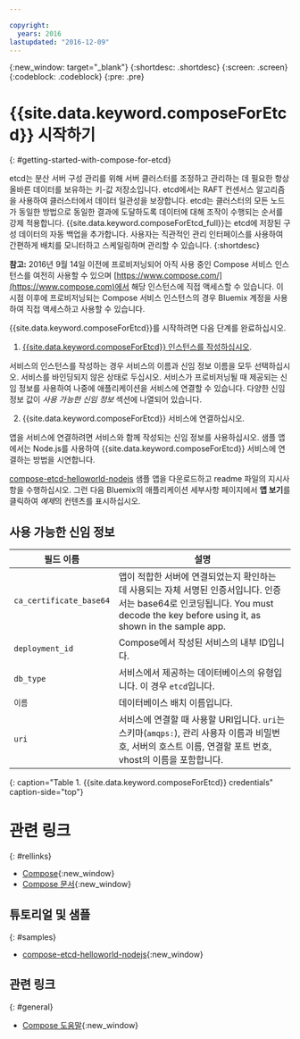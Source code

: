 ```yaml
---

copyright:
  years: 2016
lastupdated: "2016-12-09"
---
```


{:new_window: target="_blank"}
{:shortdesc: .shortdesc}
{:screen: .screen}
{:codeblock: .codeblock}
{:pre: .pre}

# {{site.data.keyword.composeForEtcd}} 시작하기
{: #getting-started-with-compose-for-etcd}

etcd는 분산 서버 구성 관리를 위해 서버 클러스터를 조정하고 관리하는 데 필요한 항상 올바른 데이터를 보유하는 키-값 저장소입니다. etcd에서는 RAFT 컨센서스 알고리즘을 사용하여 클러스터에서 데이터 일관성을 보장합니다. etcd는 클러스터의 모든 노드가 동일한 방법으로 동일한 결과에 도달하도록 데이터에 대해 조작이 수행되는 순서를 강제 적용합니다. {{site.data.keyword.composeForEtcd_full}}는 etcd에 저장된 구성 데이터의 자동 백업을 추가합니다. 사용자는 직관적인 관리 인터페이스를 사용하여 간편하게 배치를 모니터하고 스케일링하며 관리할 수 있습니다.
{:shortdesc}

**참고:** 2016년 9월 14일 이전에 프로비저닝되어 아직 사용 중인 Compose 서비스 인스턴스를 여전히 사용할 수 있으며 [https://www.compose.com/](https://www.compose.com)에서 해당 인스턴스에 직접 액세스할 수 있습니다. 이 시점 이후에 프로비저닝되는 Compose 서비스 인스턴스의 경우 Bluemix 계정을 사용하여 직접 액세스하고 사용할 수 있습니다. 

{{site.data.keyword.composeForEtcd}}를 시작하려면 다음 단계를 완료하십시오. 

1. [{{site.data.keyword.composeForEtcd}} 인스턴스를 작성하십시오](https://console.ng.bluemix.net/catalog/services/compose-for-etcd/). 

  서비스의 인스턴스를 작성하는 경우 서비스의 이름과 신임 정보 이름을 모두 선택하십시오. 서비스를 바인딩되지 않은 상태로 두십시오. 서비스가 프로비저닝될 때 제공되는 신임 정보를 사용하여 나중에 애플리케이션을 서비스에 연결할 수 있습니다. 다양한 신임 정보 값이 *사용 가능한 신임 정보* 섹션에 나열되어 있습니다. 

2. {{site.data.keyword.composeForEtcd}} 서비스에 연결하십시오. 

앱을 서비스에 연결하려면 서비스와 함께 작성되는 신임 정보를 사용하십시오. 샘플 앱에서는 Node.js를 사용하여 {{site.data.keyword.composeForEtcd}} 서비스에 연결하는 방법을 시연합니다. 

[compose-etcd-helloworld-nodejs](https://github.com/IBM-Bluemix/compose-etcd-helloworld-nodejs) 샘플 앱을 다운로드하고 readme 파일의 지시사항을 수행하십시오. 그런 다음 Bluemix의 애플리케이션 세부사항 페이지에서 **앱 보기**를 클릭하여 *예제*의 컨텐츠를 표시하십시오. 

## 사용 가능한 신임 정보

필드 이름 |설명
----------|-----------
`ca_certificate_base64`|앱이 적합한 서버에 연결되었는지 확인하는 데 사용되는 자체 서명된 인증서입니다. 인증서는 base64로 인코딩됩니다. You must decode the key before using it, as shown in the sample app.
`deployment_id`|Compose에서 작성된 서비스의 내부 ID입니다.
`db_type`|서비스에서 제공하는 데이터베이스의 유형입니다. 이 경우 `etcd`입니다.
`이름`|데이터베이스 배치 이름입니다.
`uri`|서비스에 연결할 때 사용할 URI입니다. `uri`는 스키마(`amqps:`), 관리 사용자 이름과 비밀번호, 서버의 호스트 이름, 연결할 포트 번호, vhost의 이름을 포함합니다.

{: caption="Table 1. {{site.data.keyword.composeForEtcd}} credentials" caption-side="top"}

# 관련 링크
{: #rellinks}

* [Compose](https://www.compose.com){:new_window}
* [Compose 문서](https://www.compose.com/articles/){:new_window}

## 튜토리얼 및 샘플
{: #samples}
* [compose-etcd-helloworld-nodejs](https://github.com/IBM-Bluemix/compose-etcd-helloworld-nodejs){:new_window}

## 관련 링크
{: #general}
* [Compose 도움말](https://help.compose.com/docs){:new_window}
